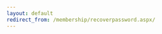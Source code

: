 ```yaml
---
layout: default
redirect_from: /membership/recoverpassword.aspx/
---
```


<div style="text-align:center">

</div>

